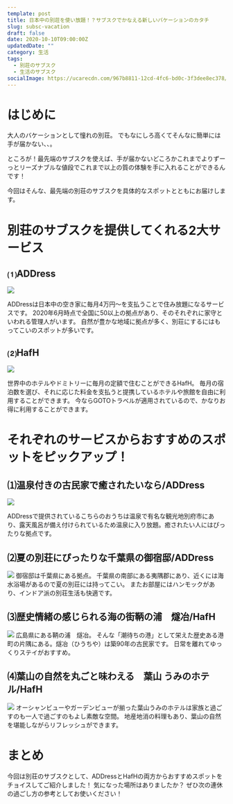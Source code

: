 ```yaml
---
template: post
title: 日本中の別荘を使い放題！？サブスクでかなえる新しいバケーションのカタチ
slug: subsc-vacation
draft: false
date: 2020-10-10T09:00:00Z
updatedDate: ""
category: 生活
tags:
  - 別荘のサブスク
  - 生活のサブスク
socialImage: https://ucarecdn.com/967b8811-12cd-4fc6-bd0c-3f3dee8ec378/
---
```


# はじめに
大人のバケーションとして憧れの別荘。
でもなにしろ高くてそんなに簡単には手が届かない、、。

ところが！最先端のサブスクを使えば、手が届かないどころかこれまでよりずーっとリーズナブルな値段でこれまで以上の質の体験を手に入れることができるんです！

今回はそんな、最先端の別荘のサブスクを具体的なスポットとともにお届けします。

# 別荘のサブスクを提供してくれる2大サービス

## ⑴ADDress

![](https://ucarecdn.com/831a7176-6862-4eff-9279-bd82d948450b/)

ADDressは日本中の空き家に毎月4万円～を支払うことで住み放題になるサービスです。
2020年6月時点で全国に50以上の拠点があり、そのそれぞれに家守といわれる管理人がいます。
自然が豊かな地域に拠点が多く、別荘にするにはもってこいのスポットが多いです。

## ⑵HafH

![](https://ucarecdn.com/8fae7b98-6779-4984-9350-26c6f3a6ef20/)

世界中のホテルやドミトリーに毎月の定額で住むことができるHafH。
毎月の宿泊数を選び、それに応じた料金を支払うと提携しているホテルや旅館を自由に利用することができます。
今ならGOTOトラベルが適用されているので、かなりお得に利用することができます。

# それぞれのサービスからおすすめのスポットをピックアップ！

## ⑴温泉付きの古民家で癒されたいなら/ADDress

![](https://ucarecdn.com/c26c94c7-2a09-4938-8f4b-3666f87844c2/)

ADDressで提供されているこちらのおうちは温泉で有名な観光地別府市にあり、露天風呂が備え付けられているため温泉に入り放題。癒されたい人にはぴったりな拠点です。

## ⑵夏の別荘にぴったりな千葉県の御宿邸/ADDress
![](https://ucarecdn.com/8cf274b4-5c18-4d28-88cb-d3240b8c3dbf/)
御宿邸は千葉県にある拠点。
千葉県の南部にある夷隅郡にあり、近くには海水浴場があるので夏の別荘には持ってこい。
またお部屋にはハンモックがあり、インドア派の別荘生活も快適です。

## ⑶歴史情緒の感じられる海の街鞆の浦　燧冶/HafH

![](https://ucarecdn.com/8f04259d-43cb-4d41-be73-dc2e68b3ee9e/)
広島県にある鞆の浦　燧冶。
そんな「潮待ちの港」として栄えた歴史ある港町の片隅にある。燧冶（ひうちや）は築90年の古民家です。
日常を離れてゆっくりステイがおすすめ。

## ⑷葉山の自然を丸ごと味わえる　葉山 うみのホテル/HafH

![](https://ucarecdn.com/5f3849d1-0865-40e3-8b7a-a32b418c5530/)
オーシャンビューやガーデンビューが揃った葉山うみのホテルは家族と過ごすのも一人で過ごすのもよし素敵な空間。
地産地消の料理もあり、葉山の自然を堪能しながらリフレッシュができます。


# まとめ
今回は別荘のサブスクとして、ADDressとHafHの両方からおすすめスポットをチョイスしてご紹介しました！
気になった場所はありましたか？
ぜひ次の連休の過ごし方の参考としてお使いください！
